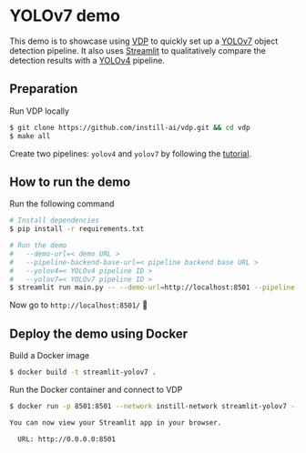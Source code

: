 # YOLOv7 demo

This demo is to showcase using [VDP](https://github.com/instill-ai/vdp) to quickly set up a [YOLOv7](https://github.com/WongKinYiu/yolov7) object detection pipeline. It also uses [Streamlit](https://streamlit.io) to qualitatively compare the detection results with a [YOLOv4](https://github.com/AlexeyAB/darknet) pipeline.

## Preparation
Run VDP locally

```bash
$ git clone https://github.com/instill-ai/vdp.git && cd vdp
$ make all
```

 Create two pipelines: `yolov4` and `yolov7` by following the [tutorial](https://blog.instill.tech/vdp-streamlit-yolov7).

## How to run the demo
Run the following command
```bash
# Install dependencies
$ pip install -r requirements.txt

# Run the demo
#   --demo-url=< demo URL >
#   --pipeline-backend-base-url=< pipeline backend base URL >
#   --yolov4=< YOLOv4 pipeline ID >
#   --yolov7=< YOLOv7 pipeline ID >
$ streamlit run main.py -- --demo-url=http://localhost:8501 --pipeline-backend-base-url=http://localhost:8081 --yolov4=yolov4 --yolov7=yolov7
```
Now go to `http://localhost:8501/` 🎉

## Deploy the demo using Docker
Build a Docker image
```bash
$ docker build -t streamlit-yolov7 .
```
Run the Docker container and connect to VDP 
```bash
$ docker run -p 8501:8501 --network instill-network streamlit-yolov7 -- --demo-url=http://localhost:8501 --pipeline-backend-base-url=http://pipeline-backend:8081 --yolov4=yolov4 --yolov7=yolov7

You can now view your Streamlit app in your browser.

  URL: http://0.0.0.0:8501

```
